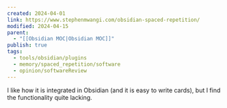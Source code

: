 ```yaml
---
created: 2024-04-01
link: https://www.stephenmwangi.com/obsidian-spaced-repetition/
modified: 2024-04-15
parent:
  - "[[Obsidian MOC|Obsidian MOC]]"
publish: true
tags:
  - tools/obsidian/plugins
  - memory/spaced_repetition/software
  - opinion/softwareReview
---
```


I like how it is integrated in Obsidian (and it is easy to write cards), but I find the functionality quite lacking.